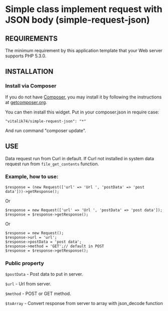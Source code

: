 # Simple class implement request with JSON body (simple-request-json)


REQUIREMENTS
------------

The minimum requirement by this application template that your Web server supports PHP 5.3.0.


INSTALLATION
------------

### Install via Composer

If you do not have [Composer](http://getcomposer.org/), you may install it by following the instructions
at [getcomposer.org](http://getcomposer.org/doc/00-intro.md#installation-nix).

You can then install this widget. Put in your composer.json in require case:

```
"vitalik74/simple-request-json": "*"
```
And run command "composer update".

USE
---

Data request run from Curl in default. If Curl not installed in system data request run from `file_get_contents` function.

### Example, how to use:
```
$response = (new Request(['url' => 'Url ', 'postData' => 'post data']))->getResponse();
```

Or

```
$response = new Request(['url' => 'Url ', 'postData' => 'post data']);
$response = $response->getResponse();
```

Or

```
$response = new Request();
$response->url = 'url';
$response->postData = 'post data';
$response->method = 'GET';// default in POST
$response = $response->getResponse();
```


### Public property

```$postData``` - Post data to put in server.  

```$url``` - Url from server.

```$method``` - POST or GET method.

```$toArray``` - Convert response from server to array with json_decode function
